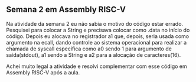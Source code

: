 ## Semana 2 em Assembly RISC-V

Na atividade da semana 2 eu não sabia o motivo do código estar errado. Pesquisei para colocar a String e precisava colocar como .data no início do código. Depois eu alocava no registrador a1 que, depois, seria usada 
como argumento na ecall, dando controle ao sistema operacional para realizar a chamada de syscall específica como a0 sendo 1 para argumento de saída(stdout), a1 sendo a String e a2 para a alocação de caracteres(16).

Achei muito legal a atividade e resolvi complementar com esse código em Assembly RISC-V após a aula.
